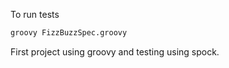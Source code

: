 To run tests

```bash
groovy FizzBuzzSpec.groovy
```

First project using groovy and testing using spock.
